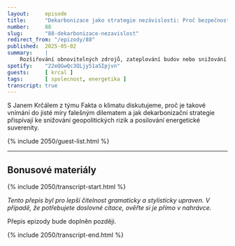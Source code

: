 ```yaml
---
layout:     episode
title:      "Dekarbonizace jako strategie nezávislosti: Proč bezpečnost a klima nejsou v rozporu"
number:     88
slug:       "88-dekarbonizace-nezavislost"
redirect_from: "/epizody/88"
published:  2025-05-02
summary:    |
    Rozšiřování obnovitelných zdrojů, zateplování budov nebo snižování energetické spotřeby není jen otázka klimatu – jde také o svobodu rozhodovat o vlastní budoucnosti. Zatímco Evropská unie dlouhodobě propojuje klimatická opatření s cíli energetické bezpečnosti a nezávislosti, v Česku se stále častěji objevují hlasy, které mezi těmito oblastmi staví protiklad. 
spotify:    "22eQGwQc3QLjy51aSIpjvn"
guests:     [ krcal ]
tags:       [ spolecnost, energetika ]
transcript: true
---
```

S Janem Krčálem z týmu Fakta o klimatu diskutujeme, proč je takové vnímání do jisté míry falešným dilematem a jak dekarbonizační strategie přispívají ke snižování geopolitických rizik a posilování energetické suverenity.

{% include 2050/guest-list.html %}

---

## Bonusové materiály

<div class="bonus-material" markdown="1">

</div>

{% include 2050/transcript-start.html %}

_Tento přepis byl pro lepší čitelnost gramaticky a stylisticky upraven. V případě, že potřebujete doslovné citace, ověřte si je přímo v nahrávce._

Přepis epizody bude doplněn později.

{% include 2050/transcript-end.html %}
